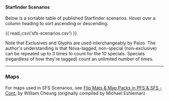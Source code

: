 #### Starfinder Scenarios

Below is a sortable table of published Starfinder scenarios. Hover over a column heading to sort ascending or descending. 

<!-- Need to add this div before the table to make it sortable because you can't add a class -->
<div class="sortable-table"></div> 

{{ read_csv('sfs-scenarios.csv') }}

Note that Exclusives and Glyphs are used interchangeably by Paizo. The author's understanding is that Nova-tagged, non-special (non-exclusive) can be repeated up to 3 times to count for the 10 specials. Specials (regardless of how they're tagged) count an unlimited number of times.

----
### Maps

For maps used in SFS Scenarios, see [Flip Mats & Map Packs in PFS & SFS - Cont.](https://docs.google.com/spreadsheets/d/1_GgzDrV6lOSKTqBxhd1HBdutR_l_nU_EH4pnZeHadjE/edit#gid=1909018264) by William Cheung (originally compiled by Michael Eshleman)

